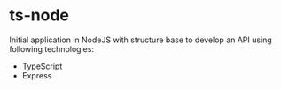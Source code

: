 # ts-node
Initial application in NodeJS with structure base to develop an API using following technologies:
- TypeScript
- Express
